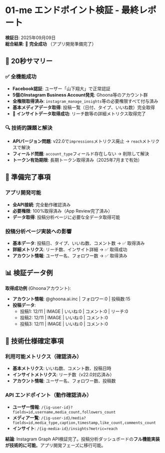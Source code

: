 # 01-me エンドポイント検証 - 最終レポート

**検証日**: 2025年09月09日  
**総合結果**: 🎉 **完全成功** （アプリ開発準備完了）

## 🎯 20秒サマリー

### ✅ 全機能成功
- **Facebook認証**: ユーザー「山下翔大」で正常認証
- **5個のInstagram Business Account発見**: Ghoona等のアカウント群
- **全権限取得済み**: `instagram_manage_insights`等の必要権限すべて付与済み
- **基本メディアデータ取得**: 投稿一覧（日付、タイプ、いいね数）完全取得
- **🎉 インサイトデータ取得成功**: リーチ数等の詳細メトリクス取得完了

### 🔍 技術的課題と解決
- **APIバージョン問題**: v22.0で`impressions`メトリクス廃止 → `reach`メトリクスで解決
- **フィールド問題**: `account_type`フィールド存在しない → 削除して解決
- **トークン有効期限**: 長期トークン取得済み（2025年7月まで有効）

## 🚀 準備完了事項

### アプリ開発可能
- **全API接続**: 完全動作確認済み
- **必要権限**: 100%取得済み（App Review完了済み）
- **データ取得**: 投稿分析ページに必要な全データ取得可能

### 投稿分析ページ実装への影響
- **基本データ**: 投稿日、タイプ、いいね数、コメント数 → ✅ 取得済み
- **詳細メトリクス**: リーチ数、インサイト詳細 → ✅ 取得成功
- **アカウント情報**: ユーザー名、フォロワー数 → ✅ 取得済み

## 📊 検証データ例
**取得成功例** (Ghoonaアカウント):
- **アカウント情報**: @ghoona.ai.inc | フォロワー:0 | 投稿数:15
- **投稿データ**: 
  - 投稿1: 12/11 | IMAGE | いいね:0 | コメント:0 | リーチ:0
  - 投稿2: 12/11 | IMAGE | いいね:0 | コメント:0
  - 投稿3: 12/11 | IMAGE | いいね:0 | コメント:0

## 🎯 技術仕様確定事項

### 利用可能メトリクス（確認済み）
- **基本メトリクス**: いいね数、コメント数、投稿日時
- **インサイトメトリクス**: リーチ数（v22.0対応済み）
- **アカウント情報**: ユーザー名、フォロワー数、投稿数

### API エンドポイント（動作確認済み）
- **ユーザー情報**: `/{ig-user-id}?fields=id,username,media_count,followers_count`
- **メディア一覧**: `/{ig-user-id}/media?fields=id,media_type,caption,timestamp,like_count,comments_count`
- **インサイト**: `/{ig-media-id}/insights?metric=reach`

**結論**: Instagram Graph API検証完了。投稿分析ダッシュボードの**フル機能実装が技術的に可能**。アプリ開発フェーズに移行可能。